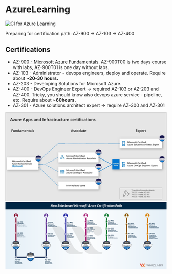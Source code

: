 # AzureLearning

![CI for Azure Learning](https://github.com/Sysa/AzureLearning/workflows/CI%20for%20Azure%20Learning/badge.svg)

Preparing for certification path: AZ-900 -> AZ-103 -> AZ-400

## Certifications

- [AZ-900 - Microsoft Azure Fundamentals](AZ-900.md). AZ-900T00 is two days course with labs, AZ-900T01 is one day without labs.
- AZ-103 - Administrator - devops engineers, deploy and operate. Require about **~20-30 hours.**
- AZ-203 - Developing Solutions for Microsoft Azure.
- AZ-400 - DevOps Engineer Expert -> required AZ-103 or AZ-203 and AZ-400. Tricky, you should know also devops azure service - pipeline, etc. Require about **~60hours.**
- AZ-301 - Azure solutions architect expert -> require AZ-300 and AZ-301

[![Microsoft Azure certs common path](/pics/azure-apps-and-infrastructure.jpg)](https://docs.microsoft.com/en-us/learn/certifications/posts/new-role-based-certification-and-training-is-here)
[![Microsoft Role based cert path for Azure](/pics/role-based-azure-certifications.png)](https://www.whizlabs.com/blog/azure-certifications-path/)
